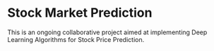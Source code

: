 # Stock Market Prediction

This is an ongoing collaborative project aimed at implementing Deep Learning Algorithms for Stock Price Prediction.
